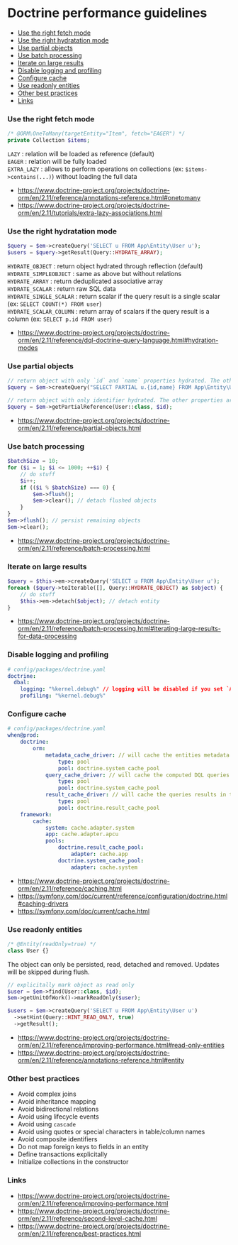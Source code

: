 # Doctrine performance guidelines

- [Use the right fetch mode](#use-the-right-fetch-mode)
- [Use the right hydratation mode](#use-the-right-hydratation-mode)
- [Use partial objects](#use-partial-objects)
- [Use batch processing](#use-batch-processing)
- [Iterate on large results](#iterate-on-large-results)
- [Disable logging and profiling](#disable-logging-and-profiling)
- [Configure cache](#configure-cache)
- [Use readonly entities](#use-readonly-entities)
- [Other best practices](#other-best-practices)
- [Links](#links)

### Use the right fetch mode
```php
/* @ORM\OneToMany(targetEntity="Item", fetch="EAGER") */
private Collection $items;
```
`LAZY` : relation will be loaded as reference (default)  
`EAGER` : relation will be fully loaded  
`EXTRA_LAZY` : allows to perform operations on collections (ex: `$items->contains(...)`) without loading the full data

- https://www.doctrine-project.org/projects/doctrine-orm/en/2.11/reference/annotations-reference.html#onetomany
- https://www.doctrine-project.org/projects/doctrine-orm/en/2.11/tutorials/extra-lazy-associations.html

### Use the right hydratation mode
```php
$query = $em->createQuery('SELECT u FROM App\Entity\User u');
$users = $query->getResult(Query::HYDRATE_ARRAY);
```
`HYDRATE_OBJECT` : return object hydrated through reflection (default)  
`HYDRATE_SIMPLEOBJECT` : same as above but without relations  
`HYDRATE_ARRAY` : return deduplicated associative array  
`HYDRATE_SCALAR` : return raw SQL data  
`HYDRATE_SINGLE_SCALAR` : return scalar if the query result is a single scalar (ex: `SELECT COUNT(*) FROM user`)  
`HYDRATE_SCALAR_COLUMN` : return array of scalars if the query result is a column (ex: `SELECT p.id FROM user`)

- https://www.doctrine-project.org/projects/doctrine-orm/en/2.11/reference/dql-doctrine-query-language.html#hydration-modes

### Use partial objects
```php
// return object with only `id` and `name` properties hydrated. The other properties are null.
$query = $em->createQuery("SELECT PARTIAL u.{id,name} FROM App\Entity\User u");

// return object with only identifier hydrated. The other properties are null.
$query = $em->getPartialReference(User::class, $id);
```

- https://www.doctrine-project.org/projects/doctrine-orm/en/2.11/reference/partial-objects.html

### Use batch processing
```php
$batchSize = 10;
for ($i = 1; $i <= 1000; ++$i) {
    // do stuff
    $i++;
    if (($i % $batchSize) === 0) {
        $em->flush();
        $em->clear(); // detach flushed objects
    }
}
$em->flush(); // persist remaining objects
$em->clear();
```

- https://www.doctrine-project.org/projects/doctrine-orm/en/2.11/reference/batch-processing.html

### Iterate on large results
```php
$query = $this->em->createQuery('SELECT u FROM App\Entity\User u');
foreach ($query->toIterable([], Query::HYDRATE_OBJECT) as $object) {
    // do stuff
    $this->em->detach($object); // detach entity
}
```

- https://www.doctrine-project.org/projects/doctrine-orm/en/2.11/reference/batch-processing.html#iterating-large-results-for-data-processing

### Disable logging and profiling
```yaml
# config/packages/doctrine.yaml
doctrine:
  dbal:
    logging: "%kernel.debug%" // logging will be disabled if you set `APP_DEBUG=false` in `dev` or `test` env.
    profiling: "%kernel.debug%"
```

### Configure cache
```yaml
# config/packages/doctrine.yaml
when@prod:
    doctrine:
        orm:
            metadata_cache_driver: // will cache the entities metadata in the "system" cache
                type: pool
                pool: doctrine.system_cache_pool
            query_cache_driver: // will cache the computed DQL queries in the "system" cache
                type: pool
                pool: doctrine.system_cache_pool
            result_cache_driver: // will cache the queries results in the "app" cache
                type: pool
                pool: doctrine.result_cache_pool
    framework:
        cache:
            system: cache.adapter.system
            app: cache.adapter.apcu
            pools:
                doctrine.result_cache_pool:
                    adapter: cache.app
                doctrine.system_cache_pool:
                    adapter: cache.system
```

- https://www.doctrine-project.org/projects/doctrine-orm/en/2.11/reference/caching.html
- https://symfony.com/doc/current/reference/configuration/doctrine.html#caching-drivers
- https://symfony.com/doc/current/cache.html

### Use readonly entities
```php
/* @Entity(readOnly=true) */
class User {}
```
The object can only be persisted, read, detached and removed. Updates will be skipped during flush.
```php
// explicitally mark object as read only
$user = $em->find(User::class, $id);
$em->getUnitOfWork()->markReadOnly($user);

$users = $em->createQuery('SELECT u FROM App\Entity\User u')
  ->setHint(Query::HINT_READ_ONLY, true)
  ->getResult();
```

- https://www.doctrine-project.org/projects/doctrine-orm/en/2.11/reference/improving-performance.html#read-only-entities
- https://www.doctrine-project.org/projects/doctrine-orm/en/2.11/reference/annotations-reference.html#entity

### Other best practices
- Avoid complex joins
- Avoid inheritance mapping
- Avoid bidirectional relations
- Avoid using lifecycle events
- Avoid using `cascade`
- Avoid using quotes or special characters in table/column names
- Avoid composite identifiers
- Do not map foreign keys to fields in an entity
- Define transactions explicitally
- Initialize collections in the constructor

### Links
- https://www.doctrine-project.org/projects/doctrine-orm/en/2.11/reference/improving-performance.html
- https://www.doctrine-project.org/projects/doctrine-orm/en/2.11/reference/second-level-cache.html
- https://www.doctrine-project.org/projects/doctrine-orm/en/2.11/reference/best-practices.html
